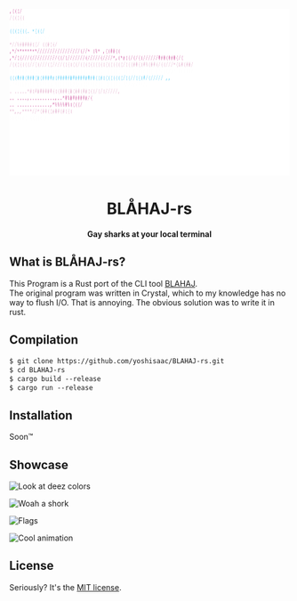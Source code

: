 <p align="center">
  <img width="750" height="300" alt="BLÅHAJ ascii art in femboy flag colors" src="./shark.svg">
</p>
<h1 align="center">BLÅHAJ-rs</h1>
<h4 align="center">Gay sharks at your local terminal</h4>

## What is BLÅHAJ-rs?

This Program is a Rust port of the CLI tool [BLAHAJ](https://github.com/GeopJr/BLAHAJ).  
The original program was written in Crystal, which to my knowledge has no way to flush I/O. That is annoying. The obvious solution was to write it in rust.

## Compilation

```console
$ git clone https://github.com/yoshisaac/BLAHAJ-rs.git
$ cd BLAHAJ-rs
$ cargo build --release
$ cargo run --release
```

## Installation

Soon™

## Showcase

![Look at deez colors](https://r2.e-z.host/bb3dfc85-7f7f-4dcb-8b0b-3a4af0aa57e4/n8oib2hcq41e06k0oo.png)

![Woah a shork](https://r2.e-z.host/bb3dfc85-7f7f-4dcb-8b0b-3a4af0aa57e4/bevigbftowsu3namz7.png)

![Flags](https://r2.e-z.host/bb3dfc85-7f7f-4dcb-8b0b-3a4af0aa57e4/xwtsrkq2upbswwzn78.png)

![Cool animation](https://r2.e-z.host/bb3dfc85-7f7f-4dcb-8b0b-3a4af0aa57e4/gh64ey4zt48ppn7anp.gif)


## License

Seriously? It's the [MIT license](LICENSE).
